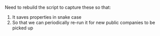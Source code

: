 Need to rebuild the script to capture these so that:
1. It saves properties in snake case
2. So that we can periodically re-run it for new public companies to be picked up
